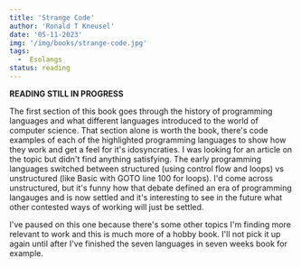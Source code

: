 ```yaml
---
title: 'Strange Code'
author: 'Ronald T Kneusel'
date: '05-11-2023'
img: '/img/books/strange-code.jpg'
tags:
  -  Esolangs
status: reading
---
```


**READING STILL IN PROGRESS**

The first section of this book goes through the history of programming languages and what different languages introduced to the world of computer science. That section alone is worth the book, there's code examples of each of the highlighted programming languages to show how they work and get a feel for it's idosyncraties. I was looking for an article on the topic but didn't find anything satisfying. The early programming languages switched between structured (using control flow and loops) vs unstructured (like Basic with GOTO line 100 for loops). I'd come across unstructured, but it's funny how that debate defined an era of programming langauges and is now settled and it's interesting to see in the future what other contested ways of working will just be settled. 

I've paused on this one because there's some other topics I'm finding more relevant to work and this is much more of a hobby book. I'll not pick it up again until after I've finished the seven languages in seven weeks book for example.